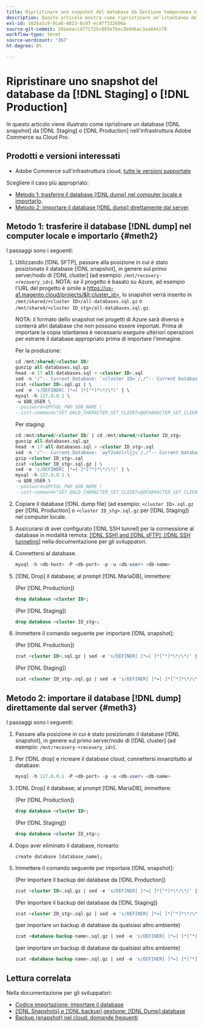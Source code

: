 ```yaml
---
title: Ripristinare uno snapshot del database da Gestione temporanea o Produzione
description: Questo articolo mostra come ripristinare un’istantanea del database da Staging o Produzione su Adobe Commerce su un’infrastruttura cloud.
exl-id: 1026a1c9-0ca0-4823-8c07-ec4ff532606a
source-git-commit: 20aaeacc4f71725c005e7bec3b9d6ac3aa844170
workflow-type: tm+mt
source-wordcount: '367'
ht-degree: 0%

---
```


# Ripristinare uno snapshot del database da [!DNL Staging] o [!DNL Production]

In questo articolo viene illustrato come ripristinare un database [!DNL snapshot] da [!DNL Staging] o [!DNL Production] nell&#39;infrastruttura Adobe Commerce su Cloud Pro.

## Prodotti e versioni interessati

* Adobe Commerce sull&#39;infrastruttura cloud, [tutte le versioni supportate](https://magento.com/sites/default/files/magento-software-lifecycle-policy.pdf)

Scegliere il caso più appropriato:

* [Metodo 1: trasferire il database [!DNL dump] nel computer locale e importarlo](#meth2).
* [Metodo 2: importare il database [!DNL dump] direttamente dal server](#meth3).

## Metodo 1: trasferire il database [!DNL dump] nel computer locale e importarlo {#meth2}

I passaggi sono i seguenti:

1. Utilizzando [!DNL SFTP], passare alla posizione in cui è stato posizionato il database [!DNL snapshot], in genere sul primo server/nodo di [!DNL cluster] (ad esempio: `/mnt/recovery-<recovery_id>`). NOTA: se il progetto è basato su Azure, ad esempio l&#39;URL del progetto è simile a https://us-a1.magento.cloud/projects/&lt;cluster_id>, lo snapshot verrà inserito in `/mnt/shared/<cluster ID>/all-databases.sql.gz` o `/mnt/shared/<cluster ID_stg>/all-databases.sql.gz`.

   NOTA: il formato dello snapshot nei progetti di Azure sarà diverso e conterrà altri database che non possono essere importati. Prima di importare la copia istantanea     è necessario eseguire ulteriori operazioni per estrarre il database appropriato prima di importare l&#39;immagine.

   Per la produzione:

   ```sql
   cd /mnt/shared/<cluster ID/
   gunzip all-databases.sql.gz 
   head -n 17 all-databases.sql > <cluster ID>.sql 
   sed -n '/^-- Current Database: `<cluster ID>`/,/^-- Current Database: `/p' all-databases.sql >> <cluster ID>.sql gzip <cluster ID>.sql
   zcat <cluster ID>.sql.gz | \
   sed -e 's/DEFINER[ ]*=[ ]*[^*]*\*/\*/' | \
   mysql -h 127.0.0.1 \
   -u $DB_USER \
   --password=$MYSQL_PWD $DB_NAME \
   --init-command="SET @OLD_CHARACTER_SET_CLIENT=@@CHARACTER_SET_CLIENT ;SET @OLD_CHARACTER_SET_RESULTS=@@CHARACTER_SET_RESULTS ;SET @OLD_COLLATION_CONNECTION=@@COLLATION_CONNECTION ;SET NAMES utf8 ;SET @OLD_TIME_ZONE=@@TIME_ZONE ;SET TIME_ZONE='+00:00' ;SET @OLD_UNIQUE_CHECKS=@@UNIQUE_CHECKS, UNIQUE_CHECKS=0 ;SET @OLD_FOREIGN_KEY_CHECKS=@@FOREIGN_KEY_CHECKS, FOREIGN_KEY_CHECKS=0 ;SET @OLD_SQL_MODE=@@SQL_MODE, SQL_MODE='NO_AUTO_VALUE_ON_ZERO' ;SET @OLD_SQL_NOTES=@@SQL_NOTES, SQL_NOTES=0;"
   ```

   Per staging:

   ```sql
   cd /mnt/shared/<cluster ID/ | cd /mnt/shared/<cluster ID_stg>
   gunzip all-databases.sql.gz 
   head -n 17 all-databases.sql > <cluster ID_stg>.sql
   sed -n '/^-- Current Database: `wyf2o4zlrljjs`/,/^-- Current Database: `/p' all-databases.sql >> <cluster ID_stg>.sql 
   gzip <cluster ID_stg>.sql  
   zcat <cluster ID_stg>.sql.gz | \
   sed -e 's/DEFINER[ ]*=[ ]*[^*]*\*/\*/' | \
   mysql -h 127.0.0.1 \
   -u $DB_USER \
   --password=$MYSQL_PWD $DB_NAME \
   --init-command="SET @OLD_CHARACTER_SET_CLIENT=@@CHARACTER_SET_CLIENT ;SET @OLD_CHARACTER_SET_RESULTS=@@CHARACTER_SET_RESULTS ;SET @OLD_COLLATION_CONNECTION=@@COLLATION_CONNECTION ;SET NAMES utf8 ;SET @OLD_TIME_ZONE=@@TIME_ZONE ;SET TIME_ZONE='+00:00' ;SET @OLD_UNIQUE_CHECKS=@@UNIQUE_CHECKS, UNIQUE_CHECKS=0 ;SET @OLD_FOREIGN_KEY_CHECKS=@@FOREIGN_KEY_CHECKS, FOREIGN_KEY_CHECKS=0 ;SET @OLD_SQL_MODE=@@SQL_MODE, SQL_MODE='NO_AUTO_VALUE_ON_ZERO' ;SET @OLD_SQL_NOTES=@@SQL_NOTES, SQL_NOTES=0;"
   ```

1. Copiare il database [!DNL dump file] (ad esempio: `<cluster ID>.sql.gz` per [!DNL Production] o `<cluster ID_stg>.sql.gz` per [!DNL Staging]) nel computer locale.
1. Assicurarsi di aver configurato [!DNL SSH tunnel] per la connessione al database in modalità remota: [[!DNL SSH] and [!DNL sFTP]: [!DNL SSH tunneling]](https://experienceleague.adobe.com/it/docs/commerce-cloud-service/user-guide/develop/secure-connections#env-start-tunn) nella documentazione per gli sviluppatori.
1. Connettersi al database.

   ```sql
   mysql -h <db-host> -P <db-port> -p -u <db-user> <db-name>
   ```

1. [!DNL Drop] il database; al prompt [!DNL MariaDB], immettere:

   (Per [!DNL Production])

   ```sql
   drop database <cluster ID>;
   ```

   (Per [!DNL Staging])

   ```sql
   drop database <cluster ID_stg>;
   ```

1. Immettere il comando seguente per importare [!DNL snapshot]:

   (Per [!DNL Production])

   ```sql
   zcat <cluster ID>.sql.gz | sed -e 's/DEFINER[ ]*=[ ]*[^*]*\*/\*/' | mysql -h 127.0.0.1 -P <db-port> -p -u   <db-user> <db-name>
   ```

   (Per [!DNL Staging])

   ```sql
   zcat <cluster ID_stg>.sql.gz | sed -e 's/DEFINER[ ]*=[ ]*[^*]*\*/\*/' | mysql -h 127.0.0.1 -P <db-port> -p -u   <db-user> <db-name>
   ```

## Metodo 2: importare il database [!DNL dump] direttamente dal server {#meth3}

I passaggi sono i seguenti:

1. Passare alla posizione in cui è stato posizionato il database [!DNL snapshot], in genere sul primo server/nodo di [!DNL cluster] (ad esempio: `/mnt/recovery-<recovery_id>`).
1. Per [!DNL drop] e ricreare il database cloud, connettersi innanzitutto al database:

   ```sql
   mysql -h 127.0.0.1 -P <db-port> -p -u <db-user> <db-name>
   ```

1. [!DNL Drop] il database; al prompt [!DNL MariaDB], immettere:

   (Per [!DNL Production])

   ```sql
   drop database <cluster ID>;
   ```

   (Per [!DNL Staging])

   ```sql
   drop database <cluster ID_stg>;
   ```

1. Dopo aver eliminato il database, ricrearlo:

   ```mysql
   create database [database_name];
   ```

1. Immettere il comando seguente per importare [!DNL snapshot]:

   (Per importare il backup del database da [!DNL Production])

   ```sql
   zcat <cluster ID>.sql.gz | sed -e 's/DEFINER[ ]*=[ ]*[^*]*\*/\*/' | mysql -h 127.0.0.1 -p -u <db-user> <db-name>
   ```

   (Per importare il backup del database da [!DNL Staging])

   ```sql
   zcat <cluster ID_stg>.sql.gz | sed -e 's/DEFINER[ ]*=[ ]*[^*]*\*/\*/' | mysql -h 127.0.0.1 -p -u <db-user> <db-name>
   ```

   (per importare un backup di database da qualsiasi altro ambiente)

   ```sql
   zcat <database-backup-name>.sql.gz | sed -e 's/DEFINER[ ]*=[ ]*[^*]*\*/\*/' | mysql -h 127.0.0.1 -p -u <db-user> <db-name>
   ```

   (per importare un backup di database da qualsiasi altro ambiente)

   ```sql
   zcat <database-backup-name>.sql.gz | sed -e 's/DEFINER[ ]*=[ ]*[^*]*\*/\*/' | mysql -h 127.0.0.1 -p -u <db-user> <db-name>
   ```

## Lettura correlata

Nella documentazione per gli sviluppatori:

* [Codice importazione: importare il database](https://experienceleague.adobe.com/it/docs/commerce-cloud-service/user-guide/develop/deploy/staging-production)
* [[!DNL Snapshots] e [!DNL backup] gestione: [!DNL Dump] database](https://experienceleague.adobe.com/it/docs/commerce-cloud-service/user-guide/develop/storage/snapshots)
* [Backup (snapshot) nel cloud: domande frequenti](https://experienceleague.adobe.com/it/docs/commerce-knowledge-base/kb/faq/backup-snapshot-on-cloud-faq)
